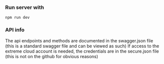 ### Run server with
```
npm run dev
```

### API info

The api endpoints and methods are documented in the swagger.json file (this is a standard swagger file and can be viewed as such)
If access to the extreme cloud account is needed, the credentials are in the secure.json file (this is not on the github for obvious reasons)